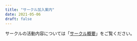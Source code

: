 ```yaml
---
title: "サークル加入案内"
date: 2021-05-06
draft: false
---
```


サークルの活動内容については「[サークル概要](https://fun-ai/github.io/about/)」をご覧ください。
